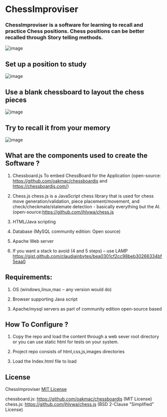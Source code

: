 # ChessImproviser
 ### ChessImproviser is a software for learning to recall and practice Chess positions. Chess positions can be better recalled through Story telling methods.
 
 ![image](https://user-images.githubusercontent.com/49391202/166427343-6121bc31-265c-4bd4-b6a0-61cd386694ba.png)


## Set up a position to study
![image](https://user-images.githubusercontent.com/49391202/166414187-c109974e-e167-422e-a269-33008da9be69.png)

## Use a blank chessboard to layout the chess pieces

![image](https://user-images.githubusercontent.com/49391202/166418176-152d5a7b-cf56-4369-9016-5e31d03fc968.png)



## Try to recall it from your memory
![image](https://user-images.githubusercontent.com/49391202/166415850-4da8a996-0ced-43f0-81ee-2997286e94d6.png)



## What are the components used to create the Software ?

1. Chessboard.js  To embed ChessBoard for the Application (open-source: https://github.com/oakmac/chessboardjs and https://chessboardjs.com/)

2. Chess.js chess.js is a JavaScript chess library that is used for chess move generation/validation, piece placement/movement, and check/checkmate/stalemate detection - basically everything but the AI.(open-source:https://github.com/jhlywa/chess.js

3. HTML/Java scripting

4. Database (MySQL community edition: Open source)

5. Apache Web server

6. If you want a stack to avoid (4 and 5 steps) – use LAMP https://gist.github.com/claudiainbytes/bea0301cf2cc98beb30266334bf5eaa0




## Requirements:

1. OS (windows,linux,mac – any version would do)

2. Browser supporting Java script

3. Apache/mysql servers as part of community edition open-source based



## How To Configure ?

1. Copy the repo and load the content through a web sever root directory or you can use static html for tests on your system.

2. Project repo consists of html,css,js,images directories

3. Load the Index.html file to load




## License

ChessImproviser [MIT License](LICENSE.md)

chessboard.js: https://github.com/oakmac/chessboardjs (MIT License)
chess.js: https://github.com/jhlywa/chess.js (BSD 2-Clause "Simplified" License)


